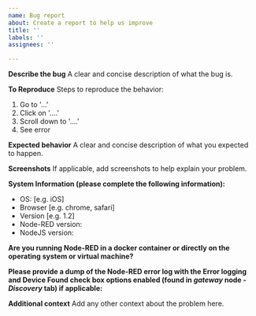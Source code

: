 ```yaml
---
name: Bug report
about: Create a report to help us improve
title: ''
labels: ''
assignees: ''

---
```


**Describe the bug**
A clear and concise description of what the bug is.

**To Reproduce**
Steps to reproduce the behavior:
1. Go to '...'
2. Click on '....'
3. Scroll down to '....'
4. See error

**Expected behavior**
A clear and concise description of what you expected to happen.

**Screenshots**
If applicable, add screenshots to help explain your problem.

**System Information (please complete the following information):**
 - OS: [e.g. iOS]
 - Browser [e.g. chrome, safari]
 - Version [e.g. 1.2]
 - Node-RED version: 
 - NodeJS version: 

**Are you running Node-RED in a docker container or directly on the operating system or virtual machine?**



**Please provide a dump of the Node-RED error log with the Error logging and Device Found check box options enabled (found in _gateway_ node - _Discovery_ tab) if applicable:**
 


**Additional context**
Add any other context about the problem here.
